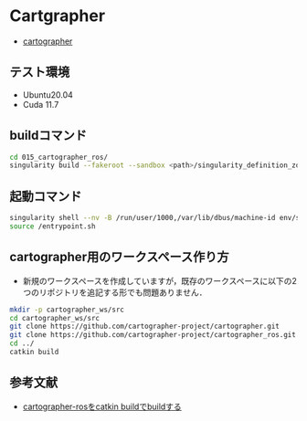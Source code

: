 # Cartgrapher

- [cartographer](https://github.com/cartographer-project/cartographer)

## テスト環境

- Ubuntu20.04
- Cuda 11.7

## buildコマンド

```bash
cd 015_cartographer_ros/
singularity build --fakeroot --sandbox <path>/singularity_definition_zoo/015_cartographer_ros/sandbox_cartographer Definitionfile.def 
```

## 起動コマンド

```bash
singularity shell --nv -B /run/user/1000,/var/lib/dbus/machine-id env/sandbox_cartographer/
source /entrypoint.sh
```

## cartographer用のワークスペース作り方

- 新規のワークスペースを作成していますが，既存のワークスペースに以下の2つのリポジトリを追記する形でも問題ありません．

```bash
mkdir -p cartographer_ws/src
cd cartographer_ws/src
git clone https://github.com/cartographer-project/cartographer.git
git clone https://github.com/cartographer-project/cartographer_ros.git
cd ../
catkin build
```

## 参考文献

- [cartographer-rosをcatkin buildでbuildする](https://qiita.com/Decwest/items/ac1a701a2217dd05e1fb)